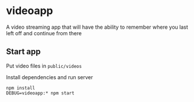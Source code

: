 # videoapp

A video streaming app that will have the ability to remember where you last left off and continue from there

## Start app
Put video files in `public/videos`

Install dependencies and run server
```
npm install
DEBUG=videoapp:* npm start
```
